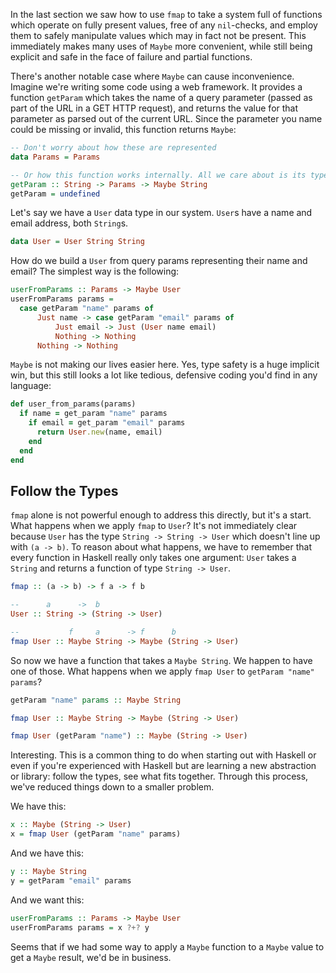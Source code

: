 In the last section we saw how to use `fmap` to take a system full of functions
which operate on fully present values, free of any `nil`-checks, and employ them
to safely manipulate values which may in fact not be present. This immediately
makes many uses of `Maybe` more convenient, while still being explicit and safe
in the face of failure and partial functions.

There's another notable case where `Maybe` can cause inconvenience. Imagine
we're writing some code using a web framework. It provides a function `getParam`
which takes the name of a query parameter (passed as part of the URL in a GET
HTTP request), and returns the value for that parameter as parsed out of the
current URL. Since the parameter you name could be missing or invalid, this
function returns `Maybe`:

```haskell
-- Don't worry about how these are represented
data Params = Params

-- Or how this function works internally. All we care about is its type.
getParam :: String -> Params -> Maybe String
getParam = undefined
```

Let's say we have a `User` data type in our system. `User`s have a name and
email address, both `String`s.

```haskell
data User = User String String
```

How do we build a `User` from query params representing their name and email?
The simplest way is the following:

```haskell
userFromParams :: Params -> Maybe User
userFromParams params =
  case getParam "name" params of
      Just name -> case getParam "email" params of
          Just email -> Just (User name email)
          Nothing -> Nothing
      Nothing -> Nothing
```

`Maybe` is not making our lives easier here. Yes, type safety is a huge implicit
win, but this still looks a lot like tedious, defensive coding you'd find in any
language:

```ruby
def user_from_params(params)
  if name = get_param "name" params
    if email = get_param "email" params
      return User.new(name, email)
    end
  end
end
```

## Follow the Types

`fmap` alone is not powerful enough to address this directly, but it's a start.
What happens when we apply `fmap` to `User`? It's not immediately clear because
`User` has the type `String -> String -> User` which doesn't line up with `(a ->
b)`. To reason about what happens, we have to remember that every function in
Haskell really only takes one argument: `User` takes a `String` and returns a
function of type `String -> User`.

```haskell
fmap :: (a -> b) -> f a -> f b

--      a      ->  b
User :: String -> (String -> User)

--           f     a      -> f      b
fmap User :: Maybe String -> Maybe (String -> User)
```

So now we have a function that takes a `Maybe String`. We happen to have one of
those. What happens when we apply `fmap User` to `getParam "name" params`?

```haskell
getParam "name" params :: Maybe String

fmap User :: Maybe String -> Maybe (String -> User)

fmap User (getParam "name") :: Maybe (String -> User)
```

Interesting. This is a common thing to do when starting out with Haskell or even
if you're experienced with Haskell but are learning a new abstraction or
library: follow the types, see what fits together. Through this process, we've
reduced things down to a smaller problem.

We have this:

```haskell
x :: Maybe (String -> User)
x = fmap User (getParam "name" params)
```

And we have this:

```haskell
y :: Maybe String
y = getParam "email" params
```

And we want this:

```haskell
userFromParams :: Params -> Maybe User
userFromParams params = x ?+? y
```

Seems that if we had some way to apply a `Maybe` function to a `Maybe` value to
get a `Maybe` result, we'd be in business.
